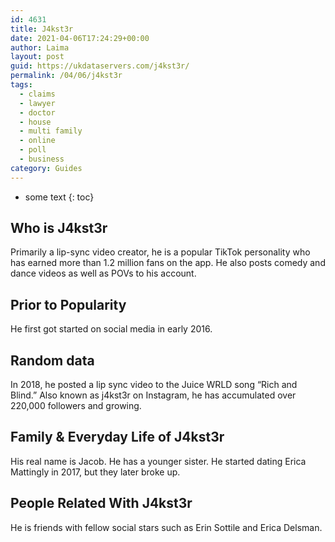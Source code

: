 ```yaml
---
id: 4631
title: J4kst3r
date: 2021-04-06T17:24:29+00:00
author: Laima
layout: post
guid: https://ukdataservers.com/j4kst3r/
permalink: /04/06/j4kst3r
tags:
  - claims
  - lawyer
  - doctor
  - house
  - multi family
  - online
  - poll
  - business
category: Guides
---
```


* some text
{: toc}


## Who is J4kst3r
                  
                  
                  
Primarily a lip-sync video creator, he is a popular TikTok personality who has earned more than 1.2 million fans on the app. He also posts comedy and dance videos as well as POVs to his account. 
                  
              
            
              
            
                
                
                
## Prior to Popularity
                  
                  
                  
He first got started on social media in early 2016. 
                  
              
            
              
            
                
                
                
## Random data
                  
                  
                  
In 2018, he posted a lip sync video to the Juice WRLD song &#8220;Rich and Blind.&#8221; Also known as j4kst3r on Instagram, he has accumulated over 220,000 followers and growing.
                  
              
            
              
            
                
                
                
## Family & Everyday Life of J4kst3r
                  
                  
                  
His real name is Jacob. He has a younger sister. He started dating Erica Mattingly in 2017, but they later broke up. 
                  
              
            
              
            
                
                
                
## People Related With J4kst3r
                  
                  
                  
He is friends with fellow social stars such as Erin Sottile and Erica Delsman.
                  
              
            
              
            
                
              
            
              
              
            
            
              
            
          
          
          